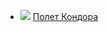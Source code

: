 * ![](/books/sf_action/Владимир%20Лещенко/Полет%20Кондора.jpg) [Полет Кондора](/books/sf_action/Владимир%20Лещенко/Полет%20Кондора)